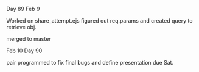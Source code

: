 Day 89 Feb 9

Worked on share_attempt.ejs figured out req.params and created query to retrieve obj.

merged to master

Feb 10 Day 90

pair programmed to fix final bugs and define presentation due Sat.


